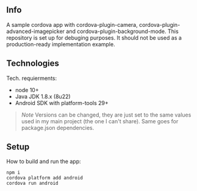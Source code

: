 ## Info
A sample cordova app with cordova-plugin-camera, cordova-plugin-advanced-imagepicker and cordova-plugin-background-mode.
This repository is set up for debuging purposes. It should not be used as a production-ready implementation example. 

## Technologies
Tech. requierments:
* node 10+
* Java JDK 1.8.x (8u22)
* Android SDK with platform-tools 29+

>*Note* Versions can be changed, they are just set to the same values used in my main project (the one I can't share). Same goes for package.json dependencies.

## Setup
How to build and run the app:

```
npm i
cordova platform add android
cordova run android
```

